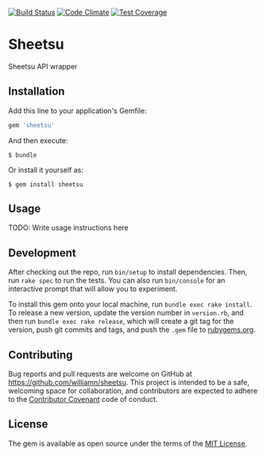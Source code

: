 [![Build Status](https://travis-ci.org/williamn/sheetsu.svg?branch=master)](https://travis-ci.org/williamn/sheetsu)
[![Code Climate](https://codeclimate.com/github/williamn/sheetsu/badges/gpa.svg)](https://codeclimate.com/github/williamn/sheetsu)
[![Test Coverage](https://codeclimate.com/github/williamn/sheetsu/badges/coverage.svg)](https://codeclimate.com/github/williamn/sheetsu/coverage)

# Sheetsu

Sheetsu API wrapper

## Installation

Add this line to your application's Gemfile:

```ruby
gem 'sheetsu'
```

And then execute:

    $ bundle

Or install it yourself as:

    $ gem install sheetsu

## Usage

TODO: Write usage instructions here

## Development

After checking out the repo, run `bin/setup` to install dependencies. Then, run `rake spec` to run the tests. You can also run `bin/console` for an interactive prompt that will allow you to experiment.

To install this gem onto your local machine, run `bundle exec rake install`. To release a new version, update the version number in `version.rb`, and then run `bundle exec rake release`, which will create a git tag for the version, push git commits and tags, and push the `.gem` file to [rubygems.org](https://rubygems.org).

## Contributing

Bug reports and pull requests are welcome on GitHub at https://github.com/williamn/sheetsu. This project is intended to be a safe, welcoming space for collaboration, and contributors are expected to adhere to the [Contributor Covenant](http://contributor-covenant.org) code of conduct.


## License

The gem is available as open source under the terms of the [MIT License](http://opensource.org/licenses/MIT).
